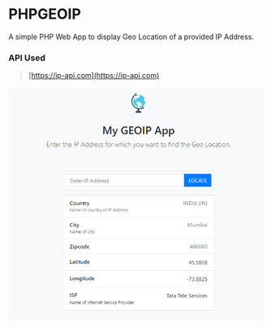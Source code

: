 # PHPGEOIP 
A simple PHP Web App to display Geo Location of a provided IP Address.

### API Used
> [https://ip-api.com](https://ip-api.com)

![Screenshot](images/demo.png)